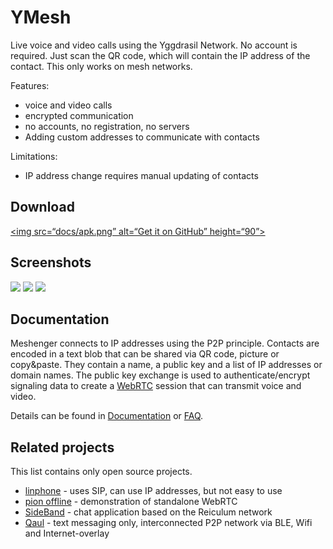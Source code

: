 # YMesh

Live voice and video calls using the Yggdrasil Network. No account is required. Just scan the QR code, which will contain the IP address of the contact. This only works on mesh networks.

Features:

- voice and video calls
- encrypted communication
- no accounts, no registration, no servers
- Adding custom addresses to communicate with contacts


Limitations:

- IP address change requires manual updating of contacts

## Download

[<img src=“docs/apk.png” alt=“Get it on GitHub” height=“90”>](https://github.com/JB-SelfCompany/YMesh/releases)

## Screenshots

<img src=“graphical-assets/phone-screenshots/logo_4.0.4.png” width=“170”> <img src=“graphical-assets/phone-screenshots/hello_4.0.4.png” width=“170”> <img src="graphical-assets/phone-screenshots/qrcode_4.0.4. png“ width=”170“> <img src=”graphical-assets/phone-screenshots/contacts_4.0.4.png“ width=”170“> <img src=”graphical-assets/phone-screenshots/ringing_4.0.4.png“ width=”170“> <img src=”graphical-assets/phone-screenshots/video_call_4.0.4.png“ width=”170">

## Documentation

Meshenger connects to IP addresses using the P2P principle. Contacts are encoded in a text blob that can be shared via QR code, picture or copy&paste. They contain a name, a public key and a list of IP addresses or domain names. The public key exchange is used to authenticate/encrypt signaling data to create a [WebRTC](https://webrtc.org/) session that can transmit voice and video.

Details can be found in [Documentation](docs/documentation.md) or [FAQ](docs/faq.md).

## Related projects

This list contains only open source projects.

* [linphone](https://linphone.org/) - uses SIP, can use IP addresses, but not easy to use
* [pion offline](https://github.com/pion/offline-browser-communication) - demonstration of standalone WebRTC
* [SideBand](https://github.com/markqvist/Sideband) - chat application based on the Reiculum network
* [Qaul](https://qaul.net/) - text messaging only, interconnected P2P network via BLE, Wifi and Internet-overlay
